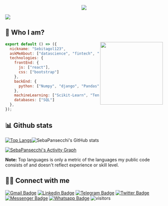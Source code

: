 <p align="center">
  <a href="https://git.io/typing-svg"><img src="https://readme-typing-svg.herokuapp.com?color=9C9C9C&center=true&vCenter=true&lines=Welcome+to+my+profile;Administration+student+and...;+passionate+about+programming;Always+learning+new+things;Check+out+my+profile+below"></a>
</p>

<img src="[Sebastian Pansecchi](https://user-images.githubusercontent.com/83741357/182259441-cf165a29-aae5-408f-9bde-87af7b5449be.png" />


## 🤔 Who I am?

<img src="https://user-images.githubusercontent.com/83741357/119572449-1d9e1280-bd89-11eb-8110-117b8dfecfee.png" align="right" height="200" />

```js
export default () => ({
  nickname: "Sebitagol123",
  askMeAbout: ["datascience", "fintech", "finance", "crypto", "games"],
  technologies: {
    frontEnd: {
      js: ["react"],
      css: ["bootstrap"]
    },
    backEnd: {
      python: ["Numpy", "django", "Pandas"],
    },
    machineLearning: ["Scikit-Learn", "TensorFlow", "matplotlib"],
    databases: ["SQL"]
  },
});
```

## 📊 Github stats

[![Top Langs](https://github-readme-stats.vercel.app/api/top-langs/?username=SebaPansecchi&layout=compact)](https://github.com/SebaPansecchi/github-readme-stats)![SebaPansecchi's GitHub stats](https://github-readme-stats.vercel.app/api?username=SebaPansecchi&show_icons=true&theme=radical)

<a href="https://github.com/ashutosh00710/github-readme-activity-graph"><img alt="SebaPansecchi's Activity Graph" src="https://activity-graph.herokuapp.com/graph?username=SebaPansecchi&bg_color=1F222E&color=F8D866&line=F85D7F&point=FFFFFF&hide_border=true" /></a>

<b>Note:</b> Top languages is only a metric of the languages my public code consists of and doesn't reflect experience or skill level.

## 🙋‍♂️ Connect with me

[![Gmail Badge](https://img.shields.io/badge/-jspansecchi@gmail.com-c14438?style=flat&logo=Gmail&logoColor=white)](mailto:jspansecchi@gmail.com "Connect via Email")
[![Linkedin Badge](https://img.shields.io/badge/-juansebastianpansecchi-0072b1?style=flat&logo=Linkedin&logoColor=white)](https://www.linkedin.com/in/juansebastianpansecchi/ "Connect on LinkedIn")
[![Telegram Badge](https://img.shields.io/badge/-@SebastianPansecchi-0088CC?style=flat&logo=Telegram&logoColor=white)](https://t.me/SebastianPansecchi "Contact on Telegram")
[![Twitter Badge](https://img.shields.io/badge/-@sebapansecchi-00acee?style=flat&logo=Twitter&logoColor=white)](https://twitter.com/intent/follow?screen_name=sebapansecchi "Follow on Twitter")
[![Messenger Badge](https://img.shields.io/badge/-Messenger-0078FF?style=flat&logo=Messenger&logoColor=white)](https://m.me/SebastianPansecchi "Connect on Facebook")
[![Whatsapp Badge](https://img.shields.io/badge/-Whatsapp-4AC959?style=flat&logo=whatsapp&logoColor=white)](https://wa.me/1154234636?text=Hi!)
![visitors](https://visitor-badge.glitch.me/badge?page_id=SebaPansecchi.SebaPansecchi)
